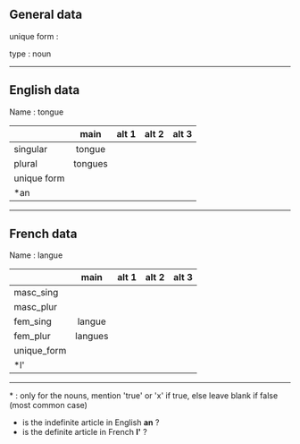 ## General data

unique form :

type : noun

---

## English data

Name : tongue

|             |  main   | alt 1 | alt 2 | alt 3 |
| :---------- | :-----: | :---: | :---: | ----- |
| singular    | tongue  |       |       |       |
| plural      | tongues |       |       |       |
| unique form |         |       |       |       |
| \*an        |         |       |       |       |

---

## French data

Name : langue

|             |  main   | alt 1 | alt 2 | alt 3 |
| :---------- | :-----: | :---: | :---: | :---: |
| masc_sing   |         |       |       |       |
| masc_plur   |         |       |       |       |
| fem_sing    | langue  |       |       |       |
| fem_plur    | langues |       |       |       |
| unique_form |         |       |       |       |
| \*l'        |         |       |       |       |

---

\* : only for the nouns, mention 'true' or 'x' if true, else leave blank if false (most common case)

- is the indefinite article in English **an** ?
- is the definite article in French **l'** ?

